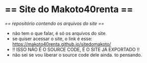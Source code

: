 # == **Site do Makoto40renta** ==
_== repositório contendo os arquivos do site ==_

  * não tem o que falar, é só os arquivos do site.
  * se quiser acessar o site, o link é esse: https://makoto40renta.github.io/sitedomakoto/
  * !! ISSO NÃO É O SOURCE CODE, É O SITE JÁ EXPORTADO !!
  * não sei se vou liberar o source code dele ainda. to pensando.
